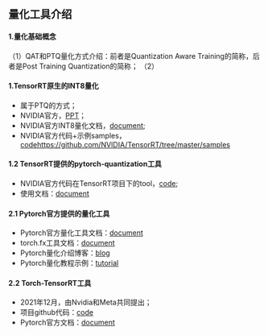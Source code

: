 ## 量化工具介绍
#### 1.量化基础概念
（1）QAT和PTQ量化方式介绍：前者是Quantization Aware Training的简称，后者是Post Training Quantization的简称；
（2）


#### 1.TensorRT原生的INT8量化
+ 属于PTQ的方式；
+ NVIDIA官方，[PPT](https://on-demand.gputechconf.com/gtc/2017/presentation/s7310-8-bit-inference-with-tensorrt.pdf)；
+ NVIDIA官方INT8量化文档，[document](https://docs.nvidia.com/deeplearning/tensorrt/developer-guide/index.html#working-with-int8);
+ NVIDIA官方代码+示例samples，[code]()https://github.com/NVIDIA/TensorRT/tree/master/samples

#### 1.2 TensorRT提供的pytorch-quantization工具
+ NVIDIA官方代码在TensorRT项目下的tool，[code](https://github.com/NVIDIA/TensorRT/tree/master/tools/pytorch-quantization);
+ 使用文档：[document](https://docs.nvidia.com/deeplearning/tensorrt/pytorch-quantization-toolkit/docs/userguide.html)


#### 2.1 Pytorch官方提供的量化工具
+ Pytorch官方量化工具文档：[document](https://pytorch.org/docs/stable/quantization.html)
+ torch.fx工具文档：[document](https://pytorch.org/docs/stable/fx.html)
+ Pytorch量化介绍博客：[blog](https://pytorch.org/blog/introduction-to-quantization-on-pytorch/)
+ Pytorch量化教程示例：[tutorial](https://pytorch.org/tutorials/recipes/quantization.html)

#### 2.2 Torch-TensorRT工具
+ 2021年12月，由Nvidia和Meta共同提出；
+ 项目github代码：[code](https://github.com/pytorch/TensorRT)
+ Pytorch官方文档：[document](https://pytorch.org/TensorRT/)
